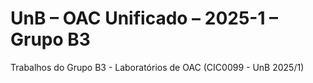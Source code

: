 # UnB – OAC Unificado – 2025-1 – Grupo B3

Trabalhos do Grupo B3 - Laboratórios de OAC (CIC0099 - UnB 2025/1)
